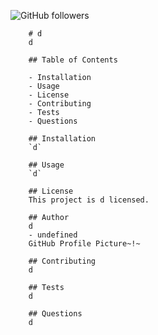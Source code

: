 ![GitHub followers](https://img.shields.io/github/followers/0?label=Follow&style=social)
        
        # d
        d
        
        ## Table of Contents
        
        - Installation
        - Usage
        - License
        - Contributing
        - Tests
        - Questions
            
        ## Installation
        `d`

        ## Usage
        `d`

        ## License
        This project is d licensed.

        ## Author
        d
        - undefined
        GitHub Profile Picture~!~
        
        ## Contributing
        d

        ## Tests
        d
        
        ## Questions
        d